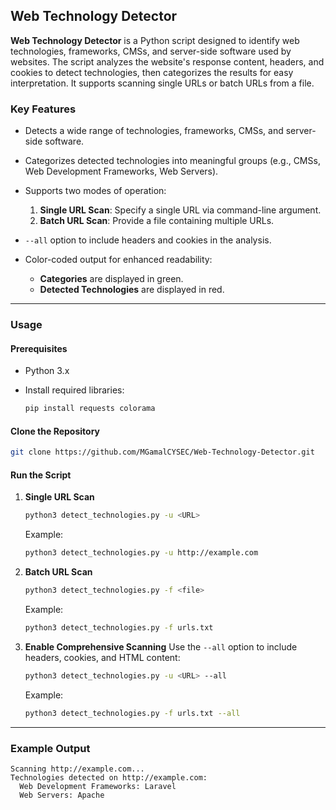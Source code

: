 ## Web Technology Detector

**Web Technology Detector** is a Python script designed to identify web technologies, frameworks, CMSs, and server-side software used by websites. The script analyzes the website's response content, headers, and cookies to detect technologies, then categorizes the results for easy interpretation. It supports scanning single URLs or batch URLs from a file.

### Key Features

* Detects a wide range of technologies, frameworks, CMSs, and server-side software.
* Categorizes detected technologies into meaningful groups (e.g., CMSs, Web Development Frameworks, Web Servers).
* Supports two modes of operation:

  1. **Single URL Scan**: Specify a single URL via command-line argument.
  2. **Batch URL Scan**: Provide a file containing multiple URLs.
* `--all` option to include headers and cookies in the analysis.
* Color-coded output for enhanced readability:

  * **Categories** are displayed in green.
  * **Detected Technologies** are displayed in red.

---

### Usage

#### Prerequisites

* Python 3.x
* Install required libraries:

  ```bash
  pip install requests colorama
  ```

#### Clone the Repository

```bash
git clone https://github.com/MGamalCYSEC/Web-Technology-Detector.git
```

#### Run the Script

1. **Single URL Scan**

   ```bash
   python3 detect_technologies.py -u <URL>
   ```

   Example:

   ```bash
   python3 detect_technologies.py -u http://example.com
   ```

2. **Batch URL Scan**

   ```bash
   python3 detect_technologies.py -f <file>
   ```

   Example:

   ```bash
   python3 detect_technologies.py -f urls.txt
   ```

3. **Enable Comprehensive Scanning**
   Use the `--all` option to include headers, cookies, and HTML content:

   ```bash
   python3 detect_technologies.py -u <URL> --all
   ```

   Example:

   ```bash
   python3 detect_technologies.py -f urls.txt --all
   ```

---

### Example Output

```plaintext
Scanning http://example.com...
Technologies detected on http://example.com:
  Web Development Frameworks: Laravel
  Web Servers: Apache
```
